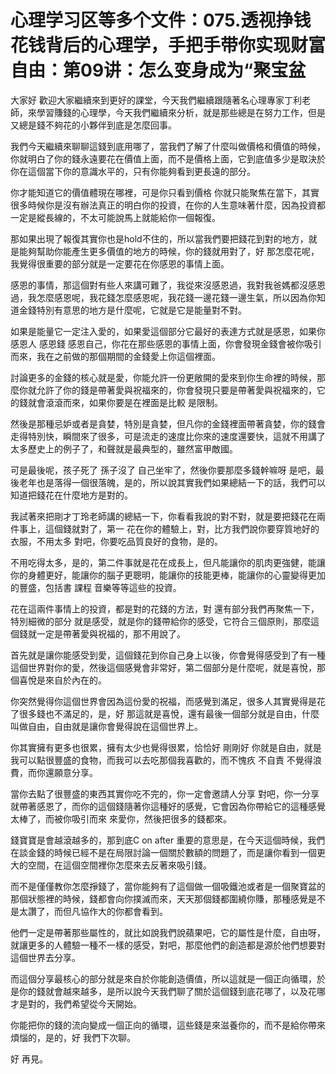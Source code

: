 # 心理学习区等多个文件：075.透视挣钱花钱背后的心理学，手把手带你实现财富自由：第09讲：怎么变身成为“聚宝盆

大家好 歡迎大家繼續來到更好的課堂，今天我們繼續跟隨著名心理專家丁利老師，來學習賺錢的心理學，今天我們繼續來分析，就是那些總是在努力工作，但是又總是錢不夠花的小夥伴到底是怎麼回事。

我們今天繼續來聊聊這錢到底用哪了，當我們了解了什麼叫做價格和價值的時候，你就明白了你的錢永遠要花在價值上面，而不是價格上面，它到底值多少是取決於你在這個當下你的意識水平的，只有你能夠看到更長遠的部分。

你才能知道它的價值體現在哪裡，可是你只看到價格 你就只能聚焦在當下，其實很多時候你是沒有辦法真正的明白你的投資，在你的人生意味著什麼，因為投資都一定是縱長線的，不太可能說馬上就能給你一個報復。

那如果出現了報復其實你也是hold不住的，所以當我們要把錢花到對的地方，就是能夠幫助你能產生更多價值的地方的時候，你的錢就用對了，好 那怎麼花呢，我覺得很重要的部分就是一定要花在你感恩的事情上面。

感恩的事情，那這個對有些人來講可難了，我從來沒感恩過，我對我爸媽都沒感恩過，我怎麼感恩呢，我花錢怎麼感恩呢，我花錢一邊花錢一邊生氣，所以因為你知道金錢特別有意思的地方是什麼呢，它就是它是能量對不對。

如果是能量它一定注入愛的，如果愛這個部分它最好的表達方式就是感恩，如果你感恩人 感恩錢 感恩自己，你花在那些感恩的事情上面，你會發現金錢會被你吸引而來，我在之前做的那個期間的金錢愛上你這個裡面。

討論更多的金錢的核心就是愛，你能允許一份更敞開的愛來到你生命裡的時候，那麼你就允許了你的錢是帶著愛與祝福來的，你會發現只要是帶著愛與祝福來的，它的錢就會滾滾而來，如果你要是在裡面是比較 是限制。

然後是那種忌妒或者是貪婪，特別是貪婪，但凡你的金錢裡面帶著貪婪，你的錢會走得特別快，瞬間來了很多，可是流走的速度比你來的速度還要快，這就不用講了太多歷史上的例子了，和聲就是最典型的，雖然富甲敵國。

可是最後呢，孩子死了 孫子沒了 自己坐牢了，然後你要那麼多錢幹嘛呀 是吧，最後老年也是落得一個很落魄，是的，所以說其實我們如果總結一下的話，我們可以知道把錢花在什麼地方是對的。

我試著來把剛才丁玲老師講的總結一下，你看看我說的對不對，就是要把錢花在兩件事上，這個錢就對了，第一 花在你的體驗上，對，比方我們說你要穿質地好的衣服，不用太多 對吧，你要吃品質良好的食物，是的。

不用吃得太多，是的，第二件事就是花在成長上，但凡能讓你的肌肉更強健，能讓你的身體更好，能讓你的腦子更聰明，能讓你的技能更棒，能讓你的心靈變得更加的豐盛，包括書 課程 音樂等等這些的投資。

花在這兩件事情上的投資，都是對的花錢的方法，對 還有部分我們再聚焦一下，特別細微的部分 就是感受，就是你的錢帶給你的感受，它符合三個原則，那麼這個錢就一定是帶著愛與祝福的，那不用說了。

首先就是讓你能感受到愛，這個錢花到你自己身上以後，你會覺得感受到了有一種這個世界對你的愛，然後這個感覺會非常好，第二個部分是什麼呢，就是喜悅，那個喜悅是來自於內在的。

你突然覺得你這個世界會因為這份愛的祝福，而感覺到滿足，很多人其實覺得是花了很多錢也不滿足的，是，好 那這就是喜悅，還有最後一個部分就是自由，什麼叫做自由，自由就是讓你會覺得說在這個世界上。

你其實擁有更多也很累，擁有太少也覺得很累，恰恰好 剛剛好 你就是自由，就是我可以點很豐盛的食物，而我可以去吃那個我喜歡的，而不愧疚 不自責 不覺得浪費，而你還願意分享。

當你去點了很豐盛的東西其實你吃不完的，你一定會邀請人分享 對吧，你一分享就帶著感恩了，而你的這個錢隨著你這種好的感覺，它會因為你帶給它的這種感覺太棒了，而被你吸引而來 來愛你，然後把很多的錢都來。

錢寶寶是會越滾越多的，那到底C on after 重要的意思是，在今天這個時候，我們在談金錢的時候已經不是在局限討論一個關於數額的問題了，而是讓你看到一個更大的空間，在這個空間裡你怎麼來去反著來吸引錢。

而不是僅僅教你怎麼掙錢了，當你能夠有了這個做一個吸鐵池或者是一個聚寶盆的那個狀態裡的時候，錢都會向你撲滅而來，天天那個錢都圍繞你賺，那種感覺是不是太讚了，而但凡協作大的你都會看到。

他們一定是帶著那些屬性的，就比如說我們說蘋果吧，它的屬性是什麼，自由呀，就讓更多的人體驗一種不一樣的感受，對吧，那麼他們的創造都是源於他們想要對這個世界去分享。

而這個分享最核心的部分就是來自於你能創造價值，所以這就是一個正向循環，於是你的錢就會越來越多，是所以說今天我們聊了關於這個錢到底花哪了，以及花哪才是對的，我們希望從今天開始。

你能把你的錢的流向變成一個正向的循環，這些錢是來滋養你的，而不是給你帶來煩惱的，是的，好 我們下次聊。

好 再見。
